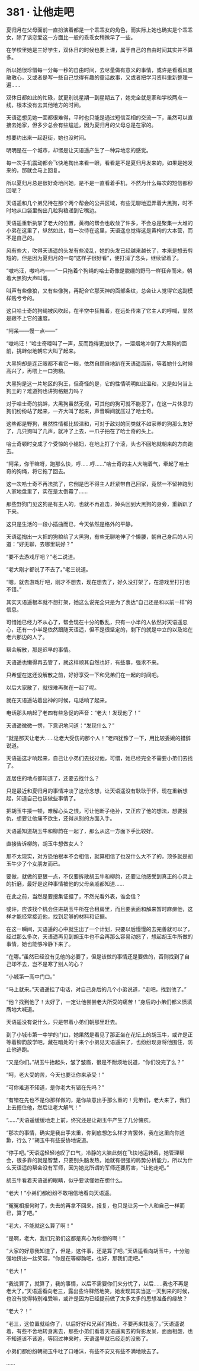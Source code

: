 # 381 · 让他走吧

夏归月在父母面前一直扮演着都是一个乖乖女的角色，而实际上她也确实是个乖乖女，除了谈恋爱这一方面比一般的乖乖女稍微早了一些。

在学校里她是三好学生，双休日的时候也要上课，属于自己的自由时间其实并不算多。

所以她很珍惜每一分每一秒的自由时间，去尽量做有意义的事情，或许是看看风景散散心，又或者是写一些自己觉得有趣的童话故事，又或者把学习资料重新整理一遍……

双休日都如此的忙碌，就更别说星期一到星期五了，她完全就是家和学校两点一线，根本没有去其他地方的时间。

天语遥想见她一面都很难得，平时也只能是通过短信互相的交流一下，虽然可以直接去她家，但多少总会有些尴尬，因为夏归月的父母总是在家的。

想要约出来一起逛街，她也没时间。

明明是在一个城市，却愣是让天语遥产生了一种异地恋的感觉。

每一次手机震动都会飞快地掏出来看一眼，看看是不是夏归月发来的，如果是她发来的，那就会马上回复。

所以夏归月总是很好奇地问她，是不是一直看着手机，不然为什么每次的短信都秒回呢？

天语遥和几个弟兄待在那个两个帮会的公共区域，有些无聊地逗弄着大黑狗，时不时地从口袋里掏出几粒狗粮递到它嘴边。

天语遥重新执掌了老大的位置，黄枸的帮会也收敛了许多，不会总是聚集一大堆的小弟在这里了，纵然如此，每一次待在这里，天语遥总觉得这是黄枸的大本营，而不是自己的。

风有些大，吹得天语遥的头发有些凌乱，她的头发已经越来越长了，本来是想去剪短的，但是因为夏归月的一句“这样子很好看”，便打消了念头，继续留着了。

“嗷呜汪，嗷呜呜——”一只拖着个狗绳的哈士奇像是脱缰的野马一样狂奔而来，朝着大黑狗大声叫着。

叫声有些像狼，又有些像狗，再配合它那天神的面部条纹，总会让人觉得它这副模样贱兮兮的。

这只哈士奇的狗绳被风吹起，在半空中狂舞着，在远处传来了它主人的呼喊，显然是跟不上它的速度。

“阿呆——慢一点——”

“嗷呜汪！”哈士奇嚎叫了一声，反而跑得更加快了，一溜烟地冲到了大黑狗的面前，挑衅似地朝它大叫了起来。

大黑狗却是连正眼都不看它一眼，依然自顾自地趴在天语遥面前，等着她什么时候高兴了，再喂上一口狗粮。

大黑狗是这一片地区的狗王，但奇怪的是，它的性情明明如此温和，又是如何当上狗王的？难道狗也讲狗格魅力吗？

对于哈士奇的挑衅，大黑狗虽然无视，可其他的狗可就不能忍了，在这一片休息的狗们纷纷站了起来，一齐大叫了起来，声音瞬间就压过了哈士奇。

这些都是野狗，虽然性情都比较温和，可对于敌对的同类就不如家养的狗那么友好了，几只狗叫了几声，就冲了上去，一爪子拍在了哈士奇的头上。

哈士奇顿时变成了个受惊的小媳妇，在地上打了个滚，头也不回地就朝来的方向跑去。

“阿呆，你干嘛呀，跑那么快，呼……呼……”哈士奇的主人大喘着气，牵起了哈士奇的狗绳，将它拖了回去。

这一次哈士奇不再法抗了，它倒是巴不得主人赶紧带自己回家，竟然一不留神跑到人家地盘里了，实在是太倒霉了……

那些野狗门见这狗是有主人的，也就不再追击，掉头回到大黑狗的身旁，重新趴了下来。

这只是生活的一段小插曲而已，今天依然是格外的平静。

天语遥掏出一大把的狗粮给了大黑狗，有些无聊地伸了个懒腰，朝自己身后的人问道：“好无聊，去哪里玩好？”

“要不去游戏厅吧？”老二说道。

“老大刚才都说了不去了。”老三说道。

“嗯，就去游戏厅吧，刚才不想去，现在想去了，好久没打架了，在游戏里打打也不错。”

其实天语遥根本就不想打架，她这么说完全只是为了表达“自己还是和以前一样”的信息。

可惜她已经力不从心了，帮会现在十分的散乱，只有一小半的人依然对天语遥忠心，还有一小半是依然跟随天语遥，但不是很坚定的，剩下的就是中立的以及站在老六那边的人了。

帮会解散，那是迟早的事情。

天语遥也懒得再去管了，就这样顺其自然也好，有些事，强求不来。

只希望在这还没解散之前，好好享受一下和兄弟们在一起的时间吧。

以后大家散了，就很难再聚在一起了呢。

就在天语遥站着出神的时候，电话响了起来。

电话那头响起了老四有些急促的声音：“老大！发现他了！”

天语遥微微一愣，下意识地问道：“发现什么？”

“就是那天让老大……让老大受伤的那个人！”老四犹豫了一下，用比较委婉的措辞说道。

天语遥这才响起来，自己让小弟们去找过他，可惜，她已经完全不需要小弟们去找了。

连居住的地点都知道了，还要去找什么？

只是最近和夏归月的事情冲淡了这份念想，让天语遥没有耿耿于怀，现在重新想起，知道自己也该做些事情了。

把胡玉牛揍一顿，难解心头之恨，可让他断子绝孙，又正应了他的想法，想要报仇，想要让他痛不欲生，还得从别的方面入手。

天语遥知道胡玉牛和柳韵在一起了，那么从这一方面下手比较好。

直接告诉柳韵，胡玉牛想做女人？

那不太现实，对方恐怕根本不会相信，就算相信了也没什么大不了的，顶多就是胡玉牛少了个女朋友而已。

要做，就做的更狠一点，不仅要拆散胡玉牛和柳韵，还要让他感受到真正的心灵上的折磨，最好是这种事情被他的父母亲戚都知道……

在此之前，当然是要搜集证据了，不然光看外表，谁会信？

或许，应该找个机会住进胡玉牛所在合租房里，而且要表面和解来暂时麻痹他，这样才能经常接近他，找到足够的材料和证据。

在这一瞬间，天语遥的心中就生出了一个计划，只要以后慢慢的去完善就可以了，经过那么多次，天语遥再见到胡玉牛也不会再那么容易动怒了，想起胡玉牛所做的事情，她也能够冷静下来了。

“在哪。”虽然已经没有见他的必要了，但是该做的事情还是要做的，否则找到了自己却不去，岂不是寒了别人的心？

“小城第一高中门口。”

“马上就来。”天语遥挂了电话，对自己身后的几个小弟说道，“走吧，找到他了。”

“他？找到他了！太好了，一定让他尝尝老大所受的痛苦！”身后的小弟们都义愤填膺地大喊道。

天语遥没有说什么，只是带着小弟们朝那里赶去。

到了小城市第一中学的门口，她果然是看见了那正坐在花坛上的胡玉牛，或许是正等着柳韵放学吧，藏在暗处的十来个小弟见天语遥来了，也纷纷现身将他围住，防止他逃跑。

“又是你们。”胡玉牛抬起头，皱了皱眉，很是不耐烦地说道，“你们没完了么？”

“呵，老大受的苦，今天也要让你来承受！”

“可你难道不知道，是你老大有错在先吗？”

“有错在先也不是你那样做的，是你故意出手那么重的！兄弟们，老大来了，我们上去摁住他，然后让老大解气！”

“……”天语遥缓缓地走上前，终究还是让胡玉牛产生了几分愧疚。

“那次的事情，确实是我出手太重，你到底想怎么样才肯罢休，我在这里向你道歉，行么？”胡玉牛有些妥协地说道。

“停手吧。”天语遥轻轻地叹了口气，冷静的大脑此刻在飞快地运转着，她管理帮会，很多靠的就是智慧，只要别头脑发热，她就有很强的局势分析能力，所以为什么天语遥的帮会没有军师，因为她比所谓的军师还要厉害，“让他走吧。”

胡玉牛看着天语遥的眼睛，似乎要读懂她在想什么。

“老大！”小弟们都纷纷不敢相信地看向天语遥。

“冤冤相报何时了，失去的再拿不回来，报复，也只是让另一个人和自己一样而已，算了吧。”

“老大，不能就这么算了啊！”

“是啊，老大，我们兄弟们这都是真心为你想的啊！”

“大家的好意我知道了，但是，这件事，还是算了吧。”天语遥看向胡玉牛，十分勉强地挤出一丝笑容，“你是在等柳韵吧，也好，那我们走吧。”

“老大！”

“我说算了，就算了，我的事情，以后不需要你们来分忧了，以后……我也不再是老大了。”天语遥看向老三，露出些许释然地笑，她发现其实当这一天到来的时候，也没有觉得特别难受嘛，或许是因为已经提前做了太多太多的思想准备的缘故？

“老大？！”

“老三，这位置就给你了，以后好好和兄弟们相处，不要再来找我了。”天语遥说着，有些不舍地转身离去，那些小弟们看着天语遥离去的背影发呆，面面相觑，也不知道该不该追，等回过神来时，天语遥早就已经走的没影了。

小弟们都纷纷朝胡玉牛吐了口唾沫，有些不安又有些不满地散去了。

……
